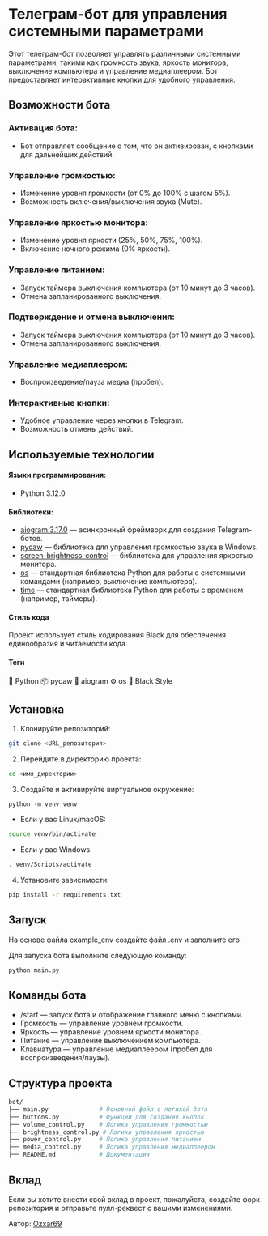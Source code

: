 # Телеграм-бот для управления системными параметрами


Этот телеграм-бот позволяет управлять различными системными параметрами, такими как громкость звука, яркость монитора, выключение компьютера и управление медиаплеером. Бот предоставляет интерактивные кнопки для удобного управления.

## Возможности бота


### Активация бота:
* Бот отправляет сообщение о том, что он активирован, с кнопками для дальнейших действий.
### Управление громкостью:
* Изменение уровня громкости (от 0% до 100% с шагом 5%).
* Возможность включения/выключения звука (Mute).
### Управление яркостью монитора:
* Изменение уровня яркости (25%, 50%, 75%, 100%).
* Включение ночного режима (0% яркости).
### Управление питанием:
* Запуск таймера выключения компьютера (от 10 минут до 3 часов).
* Отмена запланированного выключения.
### Подтверждение и отмена выключения:
* Запуск таймера выключения компьютера (от 10 минут до 3 часов).
* Отмена запланированного выключения.
### Управление медиаплеером:
* Воспроизведение/пауза медиа (пробел).
### Интерактивные кнопки:
* Удобное управление через кнопки в Telegram.
* Возможность отмены действий.
## Используемые технологии
#### Языки программирования:
* Python 3.12.0
#### Библиотеки:
* [aiogram  3.17.0](https://docs.aiogram.dev/en/latest/) — асинхронный фреймворк для создания Telegram-ботов.
* [pycaw](https://github.com/AndreMiras/pycaw) — библиотека для управления громкостью звука в Windows.
* [screen-brightness-control](https://pypi.org/project/screen-brightness-control/) — библиотека для управления яркостью монитора.
* [os](https://docs.python.org/3/library/os.html) — стандартная библиотека Python для работы с системными командами (например, выключение компьютера).
* [time](https://docs.python.org/3/library/time.html) — стандартная библиотека Python для работы с временем (например, таймеры).
#### Стиль кода
Проект использует стиль кодирования Black для обеспечения единообразия и читаемости кода.
#### Теги
🐍 Python
📦 pycaw
📱 aiogram
⚙️ os
🎨 Black Style

## Установка

1. Клонируйте репозиторий:
``` bash
git clone <URL_репозитория>
```
2. Перейдите в директорию проекта:
``` bash
cd <имя_директории>
```
3. Создайте и активируйте виртуальное окружение:
```
python -m venv venv 
``` 
* Если у вас Linux/macOS:
``` bash
source venv/bin/activate
```
* Если у вас Windows:
``` bash
. venv/Scripts/activate 
```
4. Установите зависимости:
``` bash
pip install -r requirements.txt
```
## Запуск
На основе файла example_env создайте файл .env и заполните его

Для запуска бота выполните следующую команду:
``` bash
python main.py
```
## Команды бота
* /start — запуск бота и отображение главного меню с кнопками.
* Громкость — управление уровнем громкости.
* Яркость — управление уровнем яркости монитора.
* Питание — управление выключением компьютера.
* Клавиатура — управление медиаплеером (пробел для воспроизведения/паузы).

## Структура проекта
``` bash
bot/
├── main.py              # Основной файл с логикой бота
├── buttons.py           # Функции для создания кнопок
├── volume_control.py    # Логика управления громкостью
├── brightness_control.py # Логика управления яркостью
├── power_control.py     # Логика управления питанием
├── media_control.py     # Логика управления медиаплеером
├── README.md            # Документация
```


## Вклад
Если вы хотите внести свой вклад в проект, пожалуйста, создайте форк репозитория и отправьте пулл-реквест с вашими изменениями.

Автор: [Ozxar69](https://github.com/Ozxar69)
